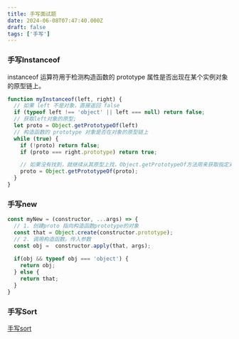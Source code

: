 ```yaml
---
title: 手写面试题
date: 2024-06-08T07:47:40.000Z
draft: false
tags: ['手写']
---
```


### 手写Instanceof
instanceof 运算符用于检测构造函数的 prototype 属性是否出现在某个实例对象的原型链上。
```js
function myInstanceof(left, right) {
  // 如果 left 不是对象，直接返回 false
  if (typeof left !== 'object' || left === null) return false;
  // 获取left对象的原型;
  let proto = Object.getPrototypeOf(left)
  // 构造函数的 prototype 对象是否在对象的原型链上
  while (true) {
    if (!proto) return false;
    if (proto === right.prototype) return true;

    // 如果没有找到，就继续从其原型上找，Object.getPrototypeOf方法用来获取指定对象的原型
    proto = Object.getPrototypeOf(proto);
  }
}

```

### 手写new
```js
const myNew = (constructor, ...args) => {
  // 1. 创建proto 指向构造函数prototype的对象
  const that = Object.create(constructor.prototype);
  // 2. 调用构造函数。传入参数
  const obj =  constructor.apply(that, args);
  
  if(obj && typeof obj === 'object') {
    return obj;
  } else {
    return that;
  }
}
```

### 手写Sort
[手写sort](./MySort.md)
